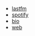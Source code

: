 - [lastfm](https://last.fm/user/deniznobody)
- [spotify](https://open.spotify.com/artist/4lbohSax5xuBkbfMTqcpk8)
- [bio](https://alo.ne/@sky)
- [web](https://deniz2m.dev)
